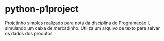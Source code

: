 # python-p1project
Projetinho simples realizado para nota da disciplina de Programação I, simulando um caixa de mercadinho.
Utiliza um arquivo de texto para salvar os dados dos produtos.
